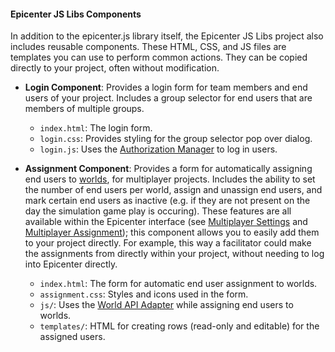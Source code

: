 #### Epicenter JS Libs Components

In addition to the epicenter.js library itself, the Epicenter JS Libs project also includes reusable components. These HTML, CSS, and JS files are templates you can use to perform common actions. They can be copied directly to your project, often without modification.

* **Login Component**: Provides a login form for team members and end users of your project. Includes a group selector for end users that are members of multiple groups.
	* `index.html`: The login form.
	* `login.css`: Provides styling for the group selector pop over dialog.
	* `login.js`: Uses the [Authorization Manager](http://forio.com/epicenter/docs/public/api_adapters/generated/auth-manager/) to log in users.

* **Assignment Component**: Provides a form for automatically assigning end users to [worlds](http://forio.com/epicenter/docs/public/glossary/#world), for multiplayer projects. Includes the ability to set the number of end users per world, assign and unassign end users, and mark certain end users as inactive (e.g. if they are not present on the day the simulation game play is occuring). These features are all available within the Epicenter interface (see [Multiplayer Settings](http://forio.com/epicenter/docs/public/updating_your_settings/#multiplayer) and [Multiplayer Assignment](http://forio.com/epicenter/docs/public/groups_and_end_users/#multiplayer-assignment)); this component allows you to easily add them to your project directly. For example, this way a facilitator could make the assignments from directly within your project, without needing to log into Epicenter directly.
	* `index.html`: The form for automatic end user assignment to worlds.
	* `assignment.css`: Styles and icons used in the form.
	* `js/`: Uses the [World API Adapter](http://forio.com/epicenter/docs/public/api_adapters/generated/world-api-adapter/) while assigning end users to worlds. 
	* `templates/`: HTML for creating rows (read-only and editable) for the assigned users.